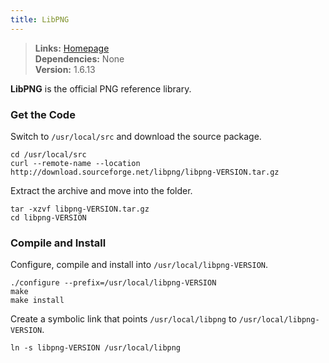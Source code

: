 ```yaml
---
title: LibPNG
---
```



> **Links:** [Homepage](http://www.libpng.org/pub/png/libpng.html)  
> **Dependencies:** None  
> **Version:** <span id="version">1.6.13</span>


**LibPNG** is the official PNG reference library.


### Get the Code

Switch to `/usr/local/src` and download the source package.

	cd /usr/local/src
	curl --remote-name --location http://download.sourceforge.net/libpng/libpng-VERSION.tar.gz

Extract the archive and move into the folder.

	tar -xzvf libpng-VERSION.tar.gz
	cd libpng-VERSION


### Compile and Install

Configure, compile and install into `/usr/local/libpng-VERSION`.

	./configure --prefix=/usr/local/libpng-VERSION
	make
	make install

Create a symbolic link that points `/usr/local/libpng` to `/usr/local/libpng-VERSION`.

	ln -s libpng-VERSION /usr/local/libpng
